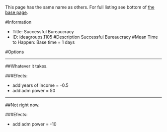 This page has the same name as others. For full listing see bottom of [the base page](successful.md).

#Information
 - Title: Successful Bureaucracy
 - ID: ideagroups.1105
#Description
Successful Bureaucracy
#Mean Time to Happen:
Base time = 1 days

#Options

___
##Whatever it takes.

###Efects:<ul><li>add years of income = -0.5</li><li>add adm power = 50</li></ul>

___
##Not right now.

###Efects:<ul><li>add adm power = -10</li></ul>
